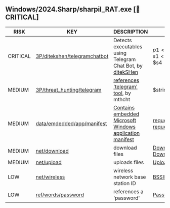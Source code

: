 ## Windows/2024.Sharp/sharpil_RAT.exe [🚨 CRITICAL]

|   RISK   |                                                                              KEY                                                                               |                                                                                  DESCRIPTION                                                                                   |                                                                                   EVIDENCE                                                                                   |
|----------|----------------------------------------------------------------------------------------------------------------------------------------------------------------|--------------------------------------------------------------------------------------------------------------------------------------------------------------------------------|------------------------------------------------------------------------------------------------------------------------------------------------------------------------------|
| CRITICAL | [3P/ditekshen/telegramchatbot](https://github.com/ditekshen/detection/blob/6419013759723bbe4d5739312c9bc0a339259bc4/yara/indicator_suspicious.yar#L1293-L1308) | Detects executables using Telegram Chat Bot, by [ditekSHen](https://github.com/ditekshen/detection)                                                                            | $p1<br>$p2<br>$s1<br>$s2<br>$s4                                                                                                                                              |
| MEDIUM   | [3P/threat_hunting/telegram](https://github.com/chainguard-dev/bincapz/blob/main/rules/yara/threat_hunting/all.yara#telegram_greyware_tool_keyword)            | [references 'telegram' tool](https://github.com/mthcht/ThreatHunting-Keywords), by mthcht                                                                                      | $string2_telegram_greyware_tool_keyword                                                                                                                                      |
| MEDIUM   | [data/emdedded/app/manifest](https://github.com/chainguard-dev/bincapz/blob/main/rules/data/emdedded-app-manifest.yara#app_manifest)                           | [Contains embedded Microsoft Windows application manifest](https://learn.microsoft.com/en-us/cpp/build/reference/manifestuac-embeds-uac-information-in-manifest?view=msvc-170) | [requestedExecutionLevel](https://github.com/search?q=requestedExecutionLevel&type=code)<br>[requestedPrivileges](https://github.com/search?q=requestedPrivileges&type=code) |
| MEDIUM   | [net/download](https://github.com/chainguard-dev/bincapz/blob/main/rules/net/download.yara#download)                                                           | download files                                                                                                                                                                 | [DownloadString](https://github.com/search?q=DownloadString&type=code)<br>[Downloads](https://github.com/search?q=Downloads&type=code)                                       |
| MEDIUM   | [net/upload](https://github.com/chainguard-dev/bincapz/blob/main/rules/net/upload.yara#upload)                                                                 | uploads files                                                                                                                                                                  | [UploadData](https://github.com/search?q=UploadData&type=code)                                                                                                               |
| LOW      | [net/wireless](https://github.com/chainguard-dev/bincapz/blob/main/rules/net/wireless.yara#bssid)                                                              | wireless network base station ID                                                                                                                                               | [BSSID](https://github.com/search?q=BSSID&type=code)                                                                                                                         |
| LOW      | [ref/words/password](https://github.com/chainguard-dev/bincapz/blob/main/rules/ref/words/password.yara#password)                                               | references a 'password'                                                                                                                                                        | [Passwords](https://github.com/search?q=Passwords&type=code)                                                                                                                 |

